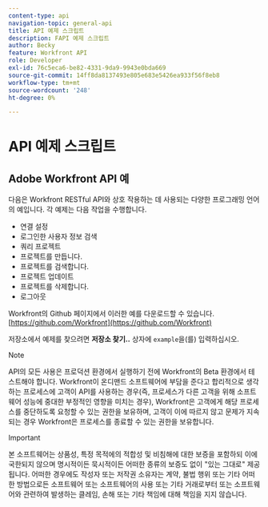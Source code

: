 ```yaml
---
content-type: api
navigation-topic: general-api
title: API 예제 스크립트
description: FAPI 예제 스크립트
author: Becky
feature: Workfront API
role: Developer
exl-id: 76c5eca6-be82-4331-9da9-9943e0bda669
source-git-commit: 14ff8da8137493e805e683e5426ea933f56f8eb8
workflow-type: tm+mt
source-wordcount: '248'
ht-degree: 0%

---
```



# API 예제 스크립트

## Adobe Workfront API 예

다음은 Workfront RESTful API와 상호 작용하는 데 사용되는 다양한 프로그래밍 언어의 예입니다. 각 예제는 다음 작업을 수행합니다.

* 연결 설정
* 로그인한 사용자 정보 검색
* 쿼리 프로젝트
* 프로젝트를 만듭니다.
* 프로젝트를 검색합니다.
* 프로젝트 업데이트
* 프로젝트를 삭제합니다.
* 로그아웃

Workfront의 Github 페이지에서 이러한 예를 다운로드할 수 있습니다.  [https://github.com/Workfront](https://github.com/Workfront)

저장소에서 예제를 찾으려면 **저장소 찾기..** 상자에 `example`을(를) 입력하십시오.

>[!NOTE]
>
>API의 모든 사용은 프로덕션 환경에서 실행하기 전에 Workfront의 Beta 환경에서 테스트해야 합니다. Workfront이 온디맨드 소프트웨어에 부담을 준다고 합리적으로 생각하는 프로세스에 고객이 API를 사용하는 경우(즉, 프로세스가 다른 고객을 위해 소프트웨어 성능에 중대한 부정적인 영향을 미치는 경우), Workfront은 고객에게 해당 프로세스를 중단하도록 요청할 수 있는 권한을 보유하며, 고객이 이에 따르지 않고 문제가 지속되는 경우 Workfront은 프로세스를 종료할 수 있는 권한을 보유합니다.

>[!IMPORTANT]
>
>본 소프트웨어는 상품성, 특정 목적에의 적합성 및 비침해에 대한 보증을 포함하되 이에 국한되지 않으며 명시적이든 묵시적이든 어떠한 종류의 보증도 없이 &quot;있는 그대로&quot; 제공됩니다. 어떠한 경우에도 작성자 또는 저작권 소유자는 계약, 불법 행위 또는 기타 어떠한 방법으로든 소프트웨어 또는 소프트웨어의 사용 또는 기타 거래로부터 또는 소프트웨어와 관련하여 발생하는 클레임, 손해 또는 기타 책임에 대해 책임을 지지 않습니다.
